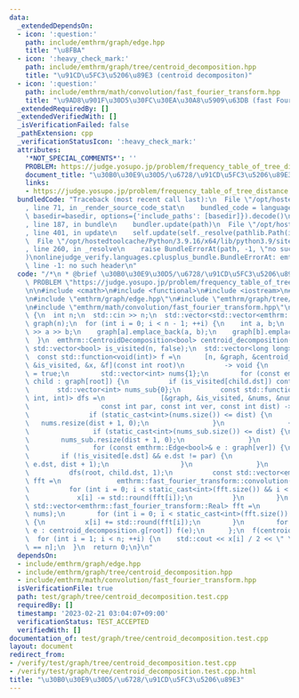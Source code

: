 ```yaml
---
data:
  _extendedDependsOn:
  - icon: ':question:'
    path: include/emthrm/graph/edge.hpp
    title: "\u8FBA"
  - icon: ':heavy_check_mark:'
    path: include/emthrm/graph/tree/centroid_decomposition.hpp
    title: "\u91CD\u5FC3\u5206\u89E3 (centroid decompositon)"
  - icon: ':question:'
    path: include/emthrm/math/convolution/fast_fourier_transform.hpp
    title: "\u9AD8\u901F\u30D5\u30FC\u30EA\u30A8\u5909\u63DB (fast Fourier transform)"
  _extendedRequiredBy: []
  _extendedVerifiedWith: []
  _isVerificationFailed: false
  _pathExtension: cpp
  _verificationStatusIcon: ':heavy_check_mark:'
  attributes:
    '*NOT_SPECIAL_COMMENTS*': ''
    PROBLEM: https://judge.yosupo.jp/problem/frequency_table_of_tree_distance
    document_title: "\u30B0\u30E9\u30D5/\u6728/\u91CD\u5FC3\u5206\u89E3"
    links:
    - https://judge.yosupo.jp/problem/frequency_table_of_tree_distance
  bundledCode: "Traceback (most recent call last):\n  File \"/opt/hostedtoolcache/Python/3.9.16/x64/lib/python3.9/site-packages/onlinejudge_verify/documentation/build.py\"\
    , line 71, in _render_source_code_stat\n    bundled_code = language.bundle(stat.path,\
    \ basedir=basedir, options={'include_paths': [basedir]}).decode()\n  File \"/opt/hostedtoolcache/Python/3.9.16/x64/lib/python3.9/site-packages/onlinejudge_verify/languages/cplusplus.py\"\
    , line 187, in bundle\n    bundler.update(path)\n  File \"/opt/hostedtoolcache/Python/3.9.16/x64/lib/python3.9/site-packages/onlinejudge_verify/languages/cplusplus_bundle.py\"\
    , line 401, in update\n    self.update(self._resolve(pathlib.Path(included), included_from=path))\n\
    \  File \"/opt/hostedtoolcache/Python/3.9.16/x64/lib/python3.9/site-packages/onlinejudge_verify/languages/cplusplus_bundle.py\"\
    , line 260, in _resolve\n    raise BundleErrorAt(path, -1, \"no such header\"\
    )\nonlinejudge_verify.languages.cplusplus_bundle.BundleErrorAt: emthrm/graph/edge.hpp:\
    \ line -1: no such header\n"
  code: "/*\n * @brief \u30B0\u30E9\u30D5/\u6728/\u91CD\u5FC3\u5206\u89E3\n */\n#define\
    \ PROBLEM \"https://judge.yosupo.jp/problem/frequency_table_of_tree_distance\"\
    \n\n#include <cmath>\n#include <functional>\n#include <iostream>\n#include <vector>\n\
    \n#include \"emthrm/graph/edge.hpp\"\n#include \"emthrm/graph/tree/centroid_decomposition.hpp\"\
    \n#include \"emthrm/math/convolution/fast_fourier_transform.hpp\"\n\nint main()\
    \ {\n  int n;\n  std::cin >> n;\n  std::vector<std::vector<emthrm::Edge<bool>>>\
    \ graph(n);\n  for (int i = 0; i < n - 1; ++i) {\n    int a, b;\n    std::cin\
    \ >> a >> b;\n    graph[a].emplace_back(a, b);\n    graph[b].emplace_back(b, a);\n\
    \  }\n  emthrm::CentroidDecomposition<bool> centroid_decomposition(graph);\n \
    \ std::vector<bool> is_visited(n, false);\n  std::vector<long long> x(n, 0);\n\
    \  const std::function<void(int)> f =\n      [n, &graph, &centroid_decomposition,\
    \ &is_visited, &x, &f](const int root)\n          -> void {\n        is_visited[root]\
    \ = true;\n        std::vector<int> nums{1};\n        for (const emthrm::Edge<bool>&\
    \ child : graph[root]) {\n          if (is_visited[child.dst]) continue;\n   \
    \       std::vector<int> nums_sub{0};\n          const std::function<void(int,\
    \ int, int)> dfs =\n              [&graph, &is_visited, &nums, &nums_sub, &dfs](\n\
    \                  const int par, const int ver, const int dist) -> void {\n \
    \               if (static_cast<int>(nums.size()) <= dist) {\n               \
    \   nums.resize(dist + 1, 0);\n                }\n                ++nums[dist];\n\
    \                if (static_cast<int>(nums_sub.size()) <= dist) {\n          \
    \        nums_sub.resize(dist + 1, 0);\n                }\n                ++nums_sub[dist];\n\
    \                for (const emthrm::Edge<bool>& e : graph[ver]) {\n          \
    \        if (!is_visited[e.dst] && e.dst != par) {\n                    dfs(ver,\
    \ e.dst, dist + 1);\n                  }\n                }\n              };\n\
    \          dfs(root, child.dst, 1);\n          const std::vector<emthrm::fast_fourier_transform::Real>\
    \ fft =\n              emthrm::fast_fourier_transform::convolution(nums_sub, nums_sub);\n\
    \          for (int i = 0; i < static_cast<int>(fft.size()) && i < n; ++i) {\n\
    \            x[i] -= std::round(fft[i]);\n          }\n        }\n        const\
    \ std::vector<emthrm::fast_fourier_transform::Real> fft =\n            emthrm::fast_fourier_transform::convolution(nums,\
    \ nums);\n        for (int i = 0; i < static_cast<int>(fft.size()) && i < n; ++i)\
    \ {\n          x[i] += std::round(fft[i]);\n        }\n        for (const int\
    \ e : centroid_decomposition.g[root]) f(e);\n      };\n  f(centroid_decomposition.root);\n\
    \  for (int i = 1; i < n; ++i) {\n    std::cout << x[i] / 2 << \" \\n\"[i + 1\
    \ == n];\n  }\n  return 0;\n}\n"
  dependsOn:
  - include/emthrm/graph/edge.hpp
  - include/emthrm/graph/tree/centroid_decomposition.hpp
  - include/emthrm/math/convolution/fast_fourier_transform.hpp
  isVerificationFile: true
  path: test/graph/tree/centroid_decomposition.test.cpp
  requiredBy: []
  timestamp: '2023-02-21 03:04:07+09:00'
  verificationStatus: TEST_ACCEPTED
  verifiedWith: []
documentation_of: test/graph/tree/centroid_decomposition.test.cpp
layout: document
redirect_from:
- /verify/test/graph/tree/centroid_decomposition.test.cpp
- /verify/test/graph/tree/centroid_decomposition.test.cpp.html
title: "\u30B0\u30E9\u30D5/\u6728/\u91CD\u5FC3\u5206\u89E3"
---
```

